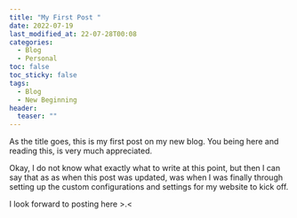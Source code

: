 ```yaml
---
title: "My First Post " 
date: 2022-07-19
last_modified_at: 22-07-28T00:08 
categories:
  - Blog
  - Personal
toc: false
toc_sticky: false
tags:
  - Blog
  - New Beginning
header:
  teaser: ""
---
```


As the title goes, this is my first post on my new blog.
You being here and reading this, is very much appreciated.

Okay, I do not know what exactly what to write at this point, but then
I can say that as as when this post was updated, was when I was finally 
through setting up the custom configurations and settings for my website
to kick off.

I look forward to posting here >.<
